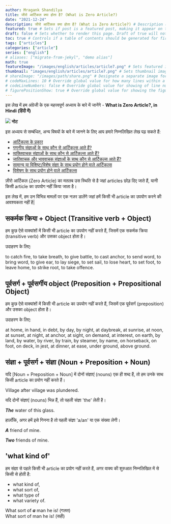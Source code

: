 ```yaml
---
author: Mragank Shandilya
title: जीरो आर्टिकल क्या होता है? (What is Zero Article?)
date: "2021-12-24"
description: जीरो आर्टिकल क्या होता है? (What is Zero Article?) # Description used for search engine.
featured: true # Sets if post is a featured post, making it appear on the sidebar. A featured post won't be listed on the sidebar if it's the current page
draft: false # Sets whether to render this page. Draft of true will not be rendered.
toc: true # Controls if a table of contents should be generated for first-level links automatically.
tags: ["articles"]
categories: ["article"]
series: ["english"]
# aliases: ["migrate-from-jekyl", "demo alias"]
math: true
featureImage: "/images/english/articles/article7.png" # Sets featured image on blog post.
thumbnail: "images/english/articles/article7.png" # Sets thumbnail image appearing inside card on homepage. I will keep it the same as featureImage.
# shareImage: "/images/path/share.png" # Designate a separate image for social media sharing.
# codeMaxLines: 10 # Override global value for how many lines within a code block before auto-collapsing.
# codeLineNumbers: false # Override global value for showing of line numbers within code block.
# figurePositionShow: true # Override global value for showing the figure label.
---
```


इस लेख में हम अंग्रेजी के एक महत्त्वपूर्ण अध्याय के बारे में जानेंगे - <strong>What is Zero Article?, in Hindi (हिंदी में)</strong>

<div class="toc-mak">
  <img src="../../../images/pencil.png">
  <b>नोट</b><br>

इस अध्याय से सम्बंधित, अन्य विषयों के बारे में जानने के लिए आप हमारे निम्नलिखित लेख पढ़ सकते हैं: 

* <a href="../types-of-articles-in-english" title="Articles" class="mak-link">आर्टिकल्स के प्रकार</a> 
* <a href="../articles-used-with-countable-nouns" title="Articles" class="mak-link">गणनीय संज्ञाओं के साथ कौन से आर्टिकल्स आते हैं?</a> 
* <a href="../articles-used-with-proper-nouns" title="Articles" class="mak-link">व्यक्तिवाचक संज्ञाओं के साथ कौन से आर्टिकल्स आते हैं?</a> 
* <a href="../articles-used-with-common-and-abstract-nouns" title="Articles" class="mak-link">जातिवाचक और भाववाचक संज्ञाओं के साथ कौन से आर्टिकल्स आते हैं?</a> 
* <a href="../articles-used-with-general-and-particular-instance-of-noun" title="Articles" class="mak-link">सामान्य या विशिष्ट/विशेष संज्ञा के साथ प्रयोग होने वाले आर्टिकल्स</a> 
* <a href="../articles-used-with-adjectives" title="Articles" class="mak-link">विशेषण के साथ प्रयोग होने वाले आर्टिकल्स</a> 
</div>

ज़ीरो आर्टिकल (Zero Article) का मतलब उस स्थिति से है जहां articles छोड़ दिए जाते हैं, यानी किसी article का उपयोग नहीं किया जाता है।

इस लेख में, हम उन विभिन्न मामलों पर एक नज़र डालेंगे जहां हमें किसी भी article का उपयोग करने की आवश्यकता नहीं है| 

## सकर्मक क्रिया + Object (Transitive verb + Object)

हम कुछ ऐसे वाक्यांशों में किसी भी article का उपयोग नहीं करते हैं, जिसमें एक सकर्मक क्रिया (transitive verb) और उसका object होता है।

उदाहरण के लिए:

to catch fire, to take breath, to give battle, to cast anchor, to send word, to bring word, to give ear, to lay siege, to set sail, to lose heart, to set foot, to leave home, to strike root, to take offence.

## पूर्वसर्ग + पूर्वसर्गीय object (Preposition + Prepositional Object)

हम कुछ ऐसे वाक्यांशों में किसी भी article का उपयोग नहीं करते हैं, जिसमें एक पूर्वसर्ग (preposition) और उसका object होता है।

उदाहरण के लिए:

at home, in hand, in debt, by day, by night, at daybreak, at sunrise, at noon, at sunset, at night, at anchor, at sight, on demand, at interest, on earth, by land, by water, by river, by train, by steamer, by name, on horseback, on foot, on deck, in jest, at dinner, at ease, under ground, above ground.

## संज्ञा + पूर्वसर्ग + संज्ञा (Noun + Preposition + Noun)

यदि [Noun + Preposition + Noun] में दोनों संज्ञाएं (nouns) एक ही शब्द हैं, तो हम उनके साथ किसी article का प्रयोग नहीं करते हैं।

Village after village was plundered.

यदि दोनों संज्ञाएं (nouns) भिन्न हैं, तो पहली संज्ञा 'the' लेती है।

***The*** water of this glass.

हालाँकि, अगर हमें इसे गिनना है तो पहली संज्ञा 'a/an' या एक संख्या लेगी।

***A*** friend of mine. 

***Two*** friends of mine. 

## 'what kind of'

हम संज्ञा से पहले किसी भी article का प्रयोग नहीं करते हैं, अगर वाक्य की शुरुआत निम्नलिखित में से किसी से होती है:
* what kind of, 
* what sort of, 
* what type of 
* what variety of.

What sort of ***<span class="mak-text-color-incorrect">a</span>*** man he is! (गलत) <br>
What sort of man he is! (सही)

